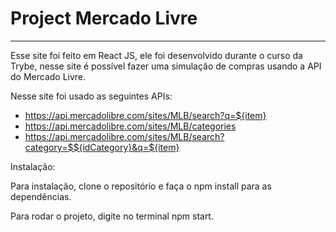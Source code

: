 
# Project Mercado Livre
__________________________________

Esse site foi feito em React JS, ele foi desenvolvido durante o curso da Trybe, nesse site é possível fazer uma simulação de compras usando a API do Mercado Livre.

Nesse site foi usado as seguintes APIs:
- https://api.mercadolibre.com/sites/MLB/search?q=${item}
- https://api.mercadolibre.com/sites/MLB/categories
- https://api.mercadolibre.com/sites/MLB/search?category=$${idCategory}&q=${item}

Instalação:

Para instalação, clone o repositório e faça o npm install para as dependências. <br>

Para rodar o projeto, digite no terminal npm start.
